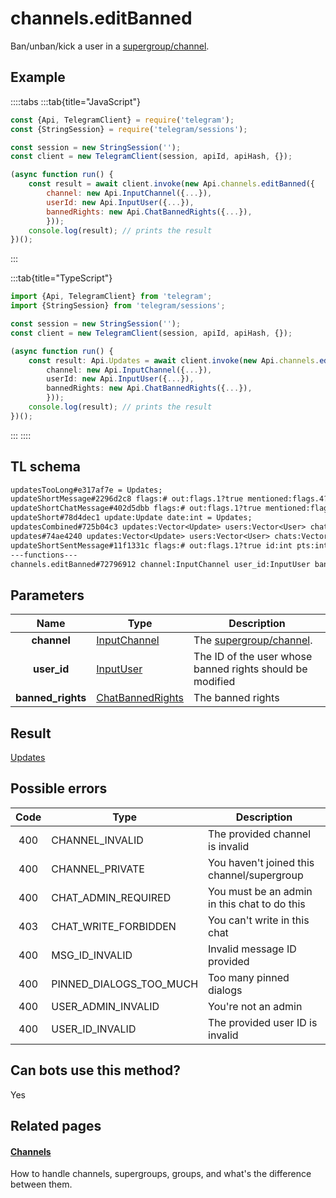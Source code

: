 # channels.editBanned

Ban/unban/kick a user in a [supergroup/channel](https://core.telegram.org/api/channel).

## Example

::::tabs
:::tab{title="JavaScript"}

```js
const {Api, TelegramClient} = require('telegram');
const {StringSession} = require('telegram/sessions');

const session = new StringSession('');
const client = new TelegramClient(session, apiId, apiHash, {});

(async function run() {
    const result = await client.invoke(new Api.channels.editBanned({
		channel: new Api.InputChannel({...}),
		userId: new Api.InputUser({...}),
		bannedRights: new Api.ChatBannedRights({...}),
		}));
    console.log(result); // prints the result
})();
```

:::

:::tab{title="TypeScript"}

```ts
import {Api, TelegramClient} from 'telegram';
import {StringSession} from 'telegram/sessions';

const session = new StringSession('');
const client = new TelegramClient(session, apiId, apiHash, {});

(async function run() {
    const result: Api.Updates = await client.invoke(new Api.channels.editBanned({
		channel: new Api.InputChannel({...}),
		userId: new Api.InputUser({...}),
		bannedRights: new Api.ChatBannedRights({...}),
		}));
    console.log(result); // prints the result
})();
```

:::
::::

## TL schema

```txt
updatesTooLong#e317af7e = Updates;
updateShortMessage#2296d2c8 flags:# out:flags.1?true mentioned:flags.4?true media_unread:flags.5?true silent:flags.13?true id:int user_id:int message:string pts:int pts_count:int date:int fwd_from:flags.2?MessageFwdHeader via_bot_id:flags.11?int reply_to:flags.3?MessageReplyHeader entities:flags.7?Vector<MessageEntity> = Updates;
updateShortChatMessage#402d5dbb flags:# out:flags.1?true mentioned:flags.4?true media_unread:flags.5?true silent:flags.13?true id:int from_id:int chat_id:int message:string pts:int pts_count:int date:int fwd_from:flags.2?MessageFwdHeader via_bot_id:flags.11?int reply_to:flags.3?MessageReplyHeader entities:flags.7?Vector<MessageEntity> = Updates;
updateShort#78d4dec1 update:Update date:int = Updates;
updatesCombined#725b04c3 updates:Vector<Update> users:Vector<User> chats:Vector<Chat> date:int seq_start:int seq:int = Updates;
updates#74ae4240 updates:Vector<Update> users:Vector<User> chats:Vector<Chat> date:int seq:int = Updates;
updateShortSentMessage#11f1331c flags:# out:flags.1?true id:int pts:int pts_count:int date:int media:flags.9?MessageMedia entities:flags.7?Vector<MessageEntity> = Updates;
---functions---
channels.editBanned#72796912 channel:InputChannel user_id:InputUser banned_rights:ChatBannedRights = Updates;
```

## Parameters

|       Name        | Type                                                                | Description                                                      |
| :---------------: | ------------------------------------------------------------------- | ---------------------------------------------------------------- |
|    **channel**    | [InputChannel](https://core.telegram.org/type/InputChannel)         | The [supergroup/channel](https://core.telegram.org/api/channel). |
|    **user_id**    | [InputUser](https://core.telegram.org/type/InputUser)               | The ID of the user whose banned rights should be modified        |
| **banned_rights** | [ChatBannedRights](https://core.telegram.org/type/ChatBannedRights) | The banned rights                                                |

## Result

[Updates](https://core.telegram.org/type/Updates)

## Possible errors

| Code | Type                    | Description                                  |
| :--: | ----------------------- | -------------------------------------------- |
| 400  | CHANNEL_INVALID         | The provided channel is invalid              |
| 400  | CHANNEL_PRIVATE         | You haven't joined this channel/supergroup   |
| 400  | CHAT_ADMIN_REQUIRED     | You must be an admin in this chat to do this |
| 403  | CHAT_WRITE_FORBIDDEN    | You can't write in this chat                 |
| 400  | MSG_ID_INVALID          | Invalid message ID provided                  |
| 400  | PINNED_DIALOGS_TOO_MUCH | Too many pinned dialogs                      |
| 400  | USER_ADMIN_INVALID      | You're not an admin                          |
| 400  | USER_ID_INVALID         | The provided user ID is invalid              |

## Can bots use this method?

Yes

## Related pages

#### [Channels](https://core.telegram.org/api/channel)

How to handle channels, supergroups, groups, and what's the difference between them.
